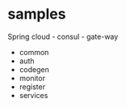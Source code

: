 # samples
Spring cloud - consul - gate-way 
- common
- auth
- codegen
- monitor
- register 
- services 
